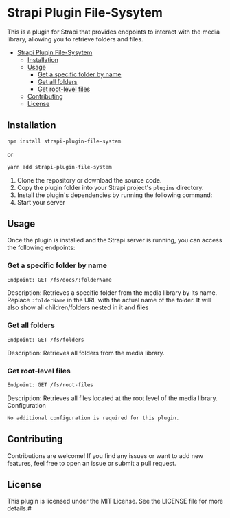 # Strapi Plugin File-Sysytem

This is a plugin for Strapi that provides endpoints to interact with the media library, allowing you to retrieve folders and files.

- [Strapi Plugin File-Sysytem](#strapi-plugin-file-sysytem)
  - [Installation](#installation)
  - [Usage](#usage)
    - [Get a specific folder by name](#get-a-specific-folder-by-name)
    - [Get all folders](#get-all-folders)
    - [Get root-level files](#get-root-level-files)
  - [Contributing](#contributing)
  - [License](#license)

## Installation

```bash
npm install strapi-plugin-file-system
```

or

```bash
yarn add strapi-plugin-file-system
```

1. Clone the repository or download the source code.
2. Copy the plugin folder into your Strapi project's `plugins` directory.
3. Install the plugin's dependencies by running the following command:
4. Start your server

## Usage

Once the plugin is installed and the Strapi server is running, you can access the following endpoints:

### Get a specific folder by name

```bash
Endpoint: GET /fs/docs/:folderName
```

Description: Retrieves a specific folder from the media library by its name. Replace `:folderName` in the URL with the actual name of the folder.
It will also show all children/folders nested in it and files

### Get all folders

```bash
Endpoint: GET /fs/folders
```

Description: Retrieves all folders from the media library.

### Get root-level files

```bash
Endpoint: GET /fs/root-files
```

Description: Retrieves all files located at the root level of the media library.
Configuration

`No additional configuration is required for this plugin.`

## Contributing

Contributions are welcome! If you find any issues or want to add new features, feel free to open an issue or submit a pull request.

## License

This plugin is licensed under the MIT License. See the LICENSE file for more details.#
